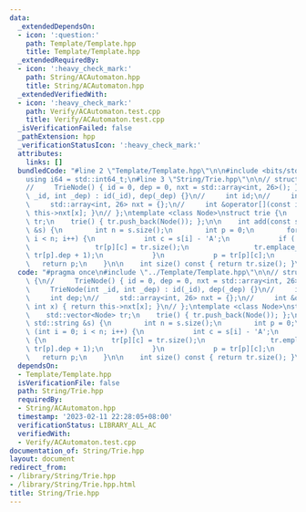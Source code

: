 ```yaml
---
data:
  _extendedDependsOn:
  - icon: ':question:'
    path: Template/Template.hpp
    title: Template/Template.hpp
  _extendedRequiredBy:
  - icon: ':heavy_check_mark:'
    path: String/ACAutomaton.hpp
    title: String/ACAutomaton.hpp
  _extendedVerifiedWith:
  - icon: ':heavy_check_mark:'
    path: Verify/ACAutomaton.test.cpp
    title: Verify/ACAutomaton.test.cpp
  _isVerificationFailed: false
  _pathExtension: hpp
  _verificationStatusIcon: ':heavy_check_mark:'
  attributes:
    links: []
  bundledCode: "#line 2 \"Template/Template.hpp\"\n\n#include <bits/stdc++.h>\n\n\
    using i64 = std::int64_t;\n#line 3 \"String/Trie.hpp\"\n\n// struct TrieNode {\n\
    //     TrieNode() { id = 0, dep = 0, nxt = std::array<int, 26>(); };\n//     TrieNode(int\
    \ _id, int _dep) : id(_id), dep(_dep) {}\n//     int id;\n//     int dep;\n//\
    \     std::array<int, 26> nxt = {};\n//     int &operator[](const int x) { return\
    \ this->nxt[x]; }\n// };\ntemplate <class Node>\nstruct trie {\n    std::vector<Node>\
    \ tr;\n    trie() { tr.push_back(Node()); };\n\n    int add(const std::string\
    \ &s) {\n        int n = s.size();\n        int p = 0;\n        for (int i = 0;\
    \ i < n; i++) {\n            int c = s[i] - 'A';\n            if (!tr[p][c]) {\n\
    \                tr[p][c] = tr.size();\n                tr.emplace_back(tr[p][c],\
    \ tr[p].dep + 1);\n            }\n            p = tr[p][c];\n        }\n     \
    \   return p;\n    }\n\n    int size() const { return tr.size(); }\n};\n"
  code: "#pragma once\n#include \"../Template/Template.hpp\"\n\n// struct TrieNode\
    \ {\n//     TrieNode() { id = 0, dep = 0, nxt = std::array<int, 26>(); };\n//\
    \     TrieNode(int _id, int _dep) : id(_id), dep(_dep) {}\n//     int id;\n//\
    \     int dep;\n//     std::array<int, 26> nxt = {};\n//     int &operator[](const\
    \ int x) { return this->nxt[x]; }\n// };\ntemplate <class Node>\nstruct trie {\n\
    \    std::vector<Node> tr;\n    trie() { tr.push_back(Node()); };\n\n    int add(const\
    \ std::string &s) {\n        int n = s.size();\n        int p = 0;\n        for\
    \ (int i = 0; i < n; i++) {\n            int c = s[i] - 'A';\n            if (!tr[p][c])\
    \ {\n                tr[p][c] = tr.size();\n                tr.emplace_back(tr[p][c],\
    \ tr[p].dep + 1);\n            }\n            p = tr[p][c];\n        }\n     \
    \   return p;\n    }\n\n    int size() const { return tr.size(); }\n};\n"
  dependsOn:
  - Template/Template.hpp
  isVerificationFile: false
  path: String/Trie.hpp
  requiredBy:
  - String/ACAutomaton.hpp
  timestamp: '2023-02-11 22:28:05+08:00'
  verificationStatus: LIBRARY_ALL_AC
  verifiedWith:
  - Verify/ACAutomaton.test.cpp
documentation_of: String/Trie.hpp
layout: document
redirect_from:
- /library/String/Trie.hpp
- /library/String/Trie.hpp.html
title: String/Trie.hpp
---
```

